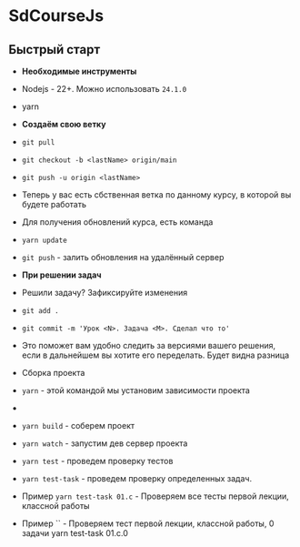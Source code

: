 # SdCourseJs



## Быстрый старт

- **Необходимые инструменты**
- Nodejs - 22+. Можно использовать `24.1.0`
- yarn
- **Создаём свою ветку**
- `git pull`
- `git checkout -b <lastName> origin/main`
- `git push -u origin <lastName>`
- Теперь у вас есть сбственная ветка по данному курсу, в которой вы будете работать
- Для получения обновлений курса, есть команда
- `yarn update`
- `git push` - залить обновления на удалённый сервер


- **При решении задач**
- Решили задачу? Зафиксируйте изменения
- `git add .`
- `git commit -m 'Урок <N>. Задача <M>. Сделал что то'`
- Это поможет вам удобно следить за версиями вашего решения, если в дальнейшем вы хотите его переделать. Будет видна разница

- Сборка проекта
- `yarn` - этой командой мы установим зависимости проекта
- 
- `yarn build` - соберем проект
- `yarn watch` - запустим дев сервер проекта
- `yarn test` - проведем проверку тестов
- `yarn test-task` - проведем проверку определенных задач. 
- Пример `yarn test-task 01.c` - Проверяем все тесты первой лекции, классной работы
- Пример `` - Проверяем тест первой лекции, классной работы, 0 задачи
yarn test-task 01.c.0